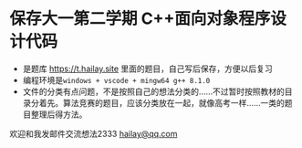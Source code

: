# 保存大一第二学期 C++面向对象程序设计代码
* 是题库 https://t.hailay.site 里面的题目，自己写后保存，方便以后复习
* 编程环境是`windows + vscode + mingw64 g++ 8.1.0`
* 文件的分类有点问题，不是按照自己的想法分类的……不过暂时按照教材的目录分着先。算法竞赛的题目，应该分类放在一起，就像高考一样……一类的题目整理后得方法。

欢迎和我发邮件交流想法2333 hailay@qq.com